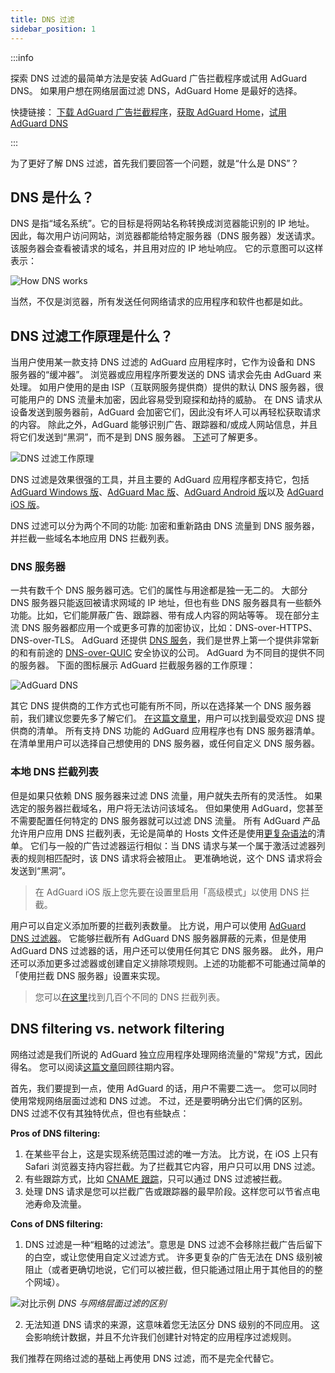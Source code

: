 ```yaml
---
title: DNS 过滤
sidebar_position: 1
---
```


:::info

探索 DNS 过滤的最简单方法是安装 AdGuard 广告拦截程序或试用 AdGuard DNS。 如果用户想在网络层面过滤 DNS，AdGuard Home 是最好的选择。

快捷链接： [下载 AdGuard 广告拦截程序](https://adguard.com/download.html?auto=true&utm_source=kb_dns)，[获取 AdGuard Home](https://github.com/AdguardTeam/AdGuardHome#getting-started)，[试用 AdGuard DNS](https://adguard-dns.io/dashboard/)

:::

为了更好了解 DNS 过滤，首先我们要回答一个问题，就是“什么是 DNS”？

## DNS 是什么？

DNS 是指“域名系统”。它的目标是将网站名称转换成浏览器能识别的 IP 地址。 因此，每次用户访问网站，浏览器都能给特定服务器（DNS 服务器）发送请求。 该服务器会查看被请求的域名，并且用对应的 IP 地址响应。 它的示意图可以这样表示：

![How DNS works](https://cdn.adtidy.org/public/Adguard/kb/DNS_filtering/how_dns_works_en.png)

当然，不仅是浏览器，所有发送任何网络请求的应用程序和软件也都是如此。

## DNS 过滤工作原理是什么？

当用户使用某一款支持 DNS 过滤的 AdGuard 应用程序时，它作为设备和 DNS 服务器的“缓冲器”。 浏览器或应用程序所要发送的 DNS 请求会先由 AdGuard 来处理。 如用户使用的是由 ISP（互联网服务提供商）提供的默认 DNS 服务器，很可能用户的 DNS 流量未加密，因此容易受到窥探和劫持的威胁。 在 DNS 请求从设备发送到服务器前，AdGuard 会加密它们，因此没有坏人可以再轻松获取请求的内容。 除此之外，AdGuard 能够识别广告、跟踪器和/或成人网站信息，并且将它们发送到“黑洞”，而不是到 DNS 服务器。 [下述](#local-dns-blocklists)可了解更多。

![DNS 过滤工作原理](https://cdn.adtidy.org/public/Adguard/kb/DNS_filtering/how_dns_filtering_works_en.png)

DNS 过滤是效果很强的工具，并且主要的 AdGuard 应用程序都支持它，包括 [AdGuard Windows 版](https://adguard.com/adguard-windows/overview.html)、[AdGuard Mac 版](https://adguard.com/adguard-mac/overview.html)、[AdGuard Android 版](https://adguard.com/adguard-android/overview.html)以及 [AdGuard iOS 版](https://adguard.com/adguard-ios/overview.html)。

DNS 过滤可以分为两个不同的功能: 加密和重新路由 DNS 流量到 DNS 服务器，并拦截一些域名本地应用 DNS 拦截列表。

### DNS 服务器

一共有数千个 DNS 服务器可选。它们的属性与用途都是独一无二的。 大部分 DNS 服务器只能返回被请求网域的 IP 地址，但也有些 DNS 服务器具有一些额外功能。比如，它们能屏蔽广告、跟踪器、带有成人内容的网站等等。 现在部分主流 DNS 服务器都应用一个或更多可靠的加密协议，比如：DNS-over-HTTPS、DNS-over-TLS。 AdGuard 还提供 [DNS 服务](https://adguard-dns.io/)，我们是世界上第一个提供非常新的和有前途的 [DNS-over-QUIC](https://adguard.com/blog/dns-over-quic.html) 安全协议的公司。 AdGuard 为不同目的提供不同的服务器。 下面的图标展示 AdGuard 拦截服务器的工作原理：

![AdGuard DNS](https://cdn.adtidy.org/public/Adguard/kb/DNS_filtering/adguard_dns_en.jpg)

其它 DNS 提供商的工作方式也可能有所不同，所以在选择某一个 DNS 服务器前，我们建议您要先多了解它们。 [在这篇文章里](dns-providers.md)，用户可以找到最受欢迎 DNS 提供商的清单。 所有支持 DNS 功能的 AdGuard 应用程序也有 DNS 服务器清单。在清单里用户可以选择自己想使用的 DNS 服务器，或任何自定义 DNS 服务器。

### 本地 DNS 拦截列表

但是如果只依赖 DNS 服务器来过滤 DNS 流量，用户就失去所有的灵活性。 如果选定的服务器拦截域名，用户将无法访问该域名。 但如果使用 AdGuard，您甚至不需要配置任何特定的 DNS 服务器就可以过滤 DNS 流量。 所有 AdGuard 产品允许用户应用 DNS 拦截列表，无论是简单的 Hosts 文件还是使用[更复杂语法](dns-filtering-syntax.md)的清单。 它们与一般的广告过滤器运行相似：当 DNS 请求与某一个属于激活过滤器列表的规则相匹配时，该 DNS 请求将会被阻止。 更准确地说，这个 DNS 请求将会发送到“黑洞”。
> 在 AdGuard iOS 版上您先要在设置里启用「高级模式」以使用 DNS 拦截。

用户可以自定义添加所要的拦截列表数量。 比方说，用户可以使用 [AdGuard DNS 过滤器](https://github.com/AdguardTeam/AdGuardSDNSFilter)。 它能够拦截所有 AdGuard DNS 服务器屏蔽的元素，但是使用 AdGuard DNS 过滤器的话，用户还可以使用任何其它 DNS 服务器。 此外，用户还可以添加更多过滤器或创建自定义排除项规则。上述的功能都不可能通过简单的「使用拦截 DNS 服务器」设置来实现。
> 您可以[在这里](https://filterlists.com/)找到几百个不同的 DNS 拦截列表。

## DNS filtering vs. network filtering

网络过滤是我们所说的 AdGuard 独立应用程序处理网络流量的"常规"方式，因此得名。 您可以阅读[这篇文章](https://adguard.com/kb/general/ad-filtering/how-ad-blocking-works/)回顾往期内容。

首先，我们要提到一点，使用 AdGuard 的话，用户不需要二选一。 您可以同时使用常规网络层面过滤和 DNS 过滤。 不过，还是要明确分出它们俩的区别。 DNS 过滤不仅有其独特优点，但也有些缺点：

**Pros of DNS filtering:**

1. 在某些平台上，这是实现系统范围过滤的唯一方法。 比方说，在 iOS 上只有 Safari 浏览器支持内容拦截。为了拦截其它内容，用户只可以用 DNS 过滤。
2. 有些跟踪方式，比如 [CNAME 跟踪](https://adguard.com/blog/cname-tracking.html)，只可以通过 DNS 过滤被拦截。
3. 处理 DNS 请求是您可以拦截广告或跟踪器的最早阶段。这样您可以节省点电池寿命及流量。

**Cons of DNS filtering:**

1. DNS 过滤是一种“粗略的过滤法”。意思是 DNS 过滤不会移除拦截广告后留下的白空，或让您使用自定义过滤方式。 许多更复杂的广告无法在 DNS 级别被阻止（或者更确切地说，它们可以被拦截，但只能通过阻止用于其他目的的整个网域）。

![对比示例](https://cdn.adtidy.org/public/Adguard/kb/DNS_filtering/dns_diff.jpg) *DNS 与网络层面过滤的区别*

2. 无法知道 DNS 请求的来源，这意味着您无法区分 DNS 级别的不同应用。 这会影响统计数据，并且不允许我们创建针对特定的应用程序过滤规则。

我们推荐在网络过滤的基础上再使用 DNS 过滤，而不是完全代替它。
